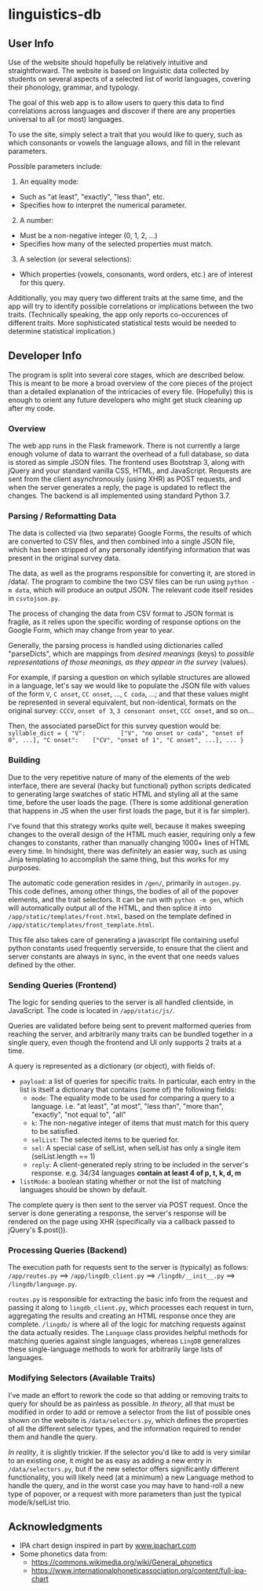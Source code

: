 # linguistics-db

## User Info
Use of the website should hopefully be relatively intuitive and straightforward.
The website is based on linguistic data collected by students on several aspects of
a selected list of world languages, covering their phonology, grammar, and typology.

The goal of this web app is to allow users to query this data to find correlations
across languages and discover if there are any properties universal to all (or most)
languages.

To use the site, simply select a trait that you would like to query, such as
which consonants or vowels the language allows, and fill in the relevant parameters.

Possible parameters include:
1. An equality mode:
  * Such as "at least", "exactly", "less than", etc.
  * Specifies how to interpret the numerical parameter.
2. A number:
  * Must be a non-negative integer (0, 1, 2, ...)
  * Specifies how many of the selected properties must match.
3. A selection (or several selections):
  * Which properties (vowels, consonants, word orders, etc.) are of interest for this query.

Additionally, you may query two different traits at the same time, and the app
will try to identify possible correlations or implications between the two traits.
(Technically speaking, the app only reports co-occurences of different traits.
More sophisticated statistical tests would be needed to determine statistical implication.)


## Developer Info

The program is split into several core stages, which are described below. This is
meant to be more a broad overview of the core pieces of the project than a detailed
explanation of the intricacies of every file. (Hopefully) this is enough to orient
any future developers who might get stuck cleaning up after my code.

### Overview
The web app runs in the Flask framework. There is not currently a large enough
volume of data to warrant the overhead of a full database, so data is stored
as simple JSON files. The frontend uses Bootstrap 3, along with jQuery and
your standard vanilla CSS, HTML, and JavaScript. Requests are sent from the
client asynchronously (using XHR) as POST requests, and when the server generates
a reply, the page is updated to reflect the changes. The backend is all implemented
using standard Python 3.7.

### Parsing / Reformatting Data
The data is collected via (two separate) Google Forms, the results of which are
converted to CSV files, and then combined into a single JSON file, which has been
stripped of any personally identifying information that was present in the original
survey data.

The data, as well as the programs responsible for converting it, are stored in /data/.
The program to combine the two CSV files can be run using `python -m data`,
which will produce an output JSON. The relevant code itself resides in `csvtojson.py`.

The process of changing the data from CSV format to JSON format is fragile, as
it relies upon the specific wording of response options on the Google Form, which
may change from year to year.

Generally, the parsing process is handled using dictionaries called "parseDicts",
which are mappings from *desired meanings* (keys) to *possible representations of those meanings, as they appear in the survey* (values).

For example, if parsing a question on which syllable structures are allowed in a
language, let's say we would like to populate the JSON file with values of the form
`V`, `C onset`, `CC onset`, ..., `C coda`, ...; and that these values might be
represented in several equivalent, but non-identical, formats on the original survey:
`CCCV`, `onset of 3`, `3 consonant onset`, `CCC onset`, and so on...

Then, the associated parseDict for this survey question would be:
`syllable_dict = {
    "V":          ["V", "no onset or coda", "onset of 0", ...],
    "C onset":    ["CV", "onset of 1", "C onset", ...],
    ...
 }`


### Building
Due to the very repetitive nature of many of the elements of the web interface,
there are several (hacky but functional) python scripts dedicated to generating
large swatches of static HTML and styling all at the same time, before the user
loads the page. (There is some additional generation that happens in JS when the
user first loads the page, but it is far simpler).

I've found that this strategy works quite well, because it makes sweeping changes
to the overall design of the HTML much easier, requiring only a few changes to
constants, rather than manually changing 1000+ lines of HTML every time. In
hindsight, there was definitely an easier way, such as using Jinja templating to
accomplish the same thing, but this works for my purposes.

The automatic code generation resides in `/gen/`, primarily in `autogen.py`.
This code defines, among other things, the bodies of all of the popover elements,
and the trait selectors. It can be run with `python -m gen`, which will automatically
output all of the HTML, and then splice it into `/app/static/templates/front.html`,
based on the template defined in `/app/static/templates/front_template.html`.

This file also takes care of generating a javascript file containing useful python
constants used frequently serverside, to ensure that the client and server constants
are always in sync, in the event that one needs values defined by the other.

### Sending Queries (Frontend)
The logic for sending queries to the server is all handled clientside, in JavaScript.
The code is located in `/app/static/js/`.

Queries are validated before being sent to prevent malformed queries from reaching
the server, and arbitrarily many traits can be bundled together in a single query,
even though the frontend and UI only supports 2 traits at a time.

A query is represented as a dictionary (or object), with fields of:
* `payload`: a list of queries for specific traits.
  In particular, each entry in the list is itself a dictionary that contains (some of) the following fields:
  * `mode`: The equality mode to be used for comparing a query to a language.
  i.e. "at least", "at most", "less than", "more than", "exactly", "not equal to", "all"
  * `k`: The non-negative integer of items that must match for this query to be satisfied.
  * `selList`: The selected items to be queried for.
  * `sel`: A special case of selList, when selList has only a single item (selList.length == 1)
  * `reply`: A client-generated reply string to be included in the server's response.
  e.g. 34/34 languages **contain at least 4 of p, t, k, d, m**
* `listMode`: a boolean stating whether or not the list of matching languages should
be shown by default.

The complete query is then sent to the server via POST request. Once the server is
done generating a response, the server's response will be rendered on the page
using XHR (specifically via a callback passed to jQuery's $.post()).

### Processing Queries (Backend)
The execution path for requests sent to the server is (typically) as follows:
`/app/routes.py` ==> `/app/lingdb_client.py` ==> `/lingdb/__init__.py` ==> `/lingdb/language.py`.

`routes.py` is responsible for extracting the basic info from the request and passing
it along to `lingdb_client.py`, which processes each request in turn, aggregating the
results and creating an HTML response once they are complete. `/lingdb/` is where
all of the logic for matching requests against the data actually resides. The
`Language` class provides helpful methods for matching queries against single languages,
whereas `LingDB` generalizes these single-language methods to work for arbitrarily
large lists of languages.

### Modifying Selectors (Available Traits)
I've made an effort to rework the code so that adding or removing traits to query
for should be as painless as possible. *In theory*, all that must be modified
in order to add or remove a selector from the list of possible ones shown on
the website is `/data/selectors.py`, which defines the properties of all
the different selector types, and the information required to render them
and handle the query.

*In reality*, it is slightly trickier. If the selector you'd like to add is
very similar to an existing one, it might be as easy as adding a new entry
in `/data/selectors.py`, but if the new selector offers significantly
different functionality, you will likely need (at a minimum) a new
Language method to handle the query, and in the worst case you may have to
hand-roll a new type of popover, or a request with more parameters than just
the typical mode/k/selList trio.


## Acknowledgments

* IPA chart design inspired in part by www.ipachart.com
* Some phonetics data from:
  * https://commons.wikimedia.org/wiki/General_phonetics
  * https://www.internationalphoneticassociation.org/content/full-ipa-chart
